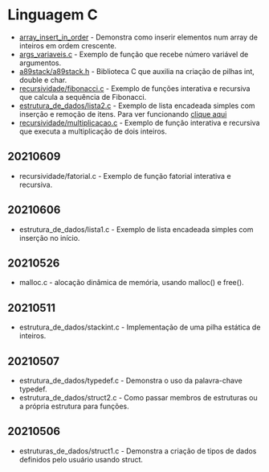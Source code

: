 # Linguagem C
- <a href="https://github.com/arataca89/C/blob/main/array_insert_in_order.c">array_insert_in_order</a> - Demonstra como inserir elementos num array de inteiros em ordem crescente.
- <a href="https://github.com/arataca89/C/blob/main/args_variaveis.c">args_variaveis.c</a> - Exemplo de função que recebe número variável de argumentos.
- <a href="https://github.com/arataca89/C/blob/main/a89stack/a89stack.h">a89stack/a89stack.h</a> - Biblioteca C que auxilia na criação de pilhas int, double e char.
- <a href="https://github.com/arataca89/C/blob/main/recursividade/fibonacci.c">recursividade/fibonacci.c</a> - Exemplo de funções interativa e recursiva que calcula a sequência de Fibonacci.
- <a href="https://github.com/arataca89/C/blob/main/estruturas_de_dados/lista2.c">estrutura_de_dados/lista2.c</a> - Exemplo de lista encadeada simples com inserção e remoção de itens. Para ver funcionando <a href="https://youtu.be/W6YaSkA2ecI">clique aqui</a>
- <a href="https://github.com/arataca89/C/blob/main/recursividade/multiplicacao.c">recursividade/multiplicacao.c</a> - Exemplo de função interativa e recursiva que executa a multiplicação de dois inteiros.
## 20210609
- recursividade/fatorial.c - Exemplo de função fatorial interativa e recursiva.
## 20210606
- estrutura_de_dados/lista1.c - Exemplo de lista encadeada simples com inserção no início.
## 20210526
- malloc.c - alocação dinâmica de memória, usando malloc() e free().
## 20210511
- estrutura_de_dados/stackint.c - Implementação de uma pilha estática de inteiros.
## 20210507
- estrutura_de_dados/typedef.c - Demonstra o uso da palavra-chave typedef.
- estrutura_de_dados/struct2.c - Como passar membros de estruturas ou a própria estrutura para funções.
## 20210506
- estruturas_de_dados/struct1.c - Demonstra a criação de tipos de dados definidos pelo usuário usando struct.

